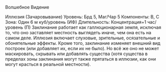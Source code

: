 
Волшебное Видение

Иллюзия (Зачаровывание)
Уровень: Брд 5, Маг/Чар 5
Компоненты: В, С
Зона: Один 6 м куб/уровень (ИФ)
Длительность: Концентрация+1 час/
уровень (П)
Заклинание работает как галлюционарная земля, исключая то, что оно заставляет местность выглядеть иначе,
чем она есть на самом деле. Иллюзия
включает слуховые, зрительные, осязательные и обонятельные эффекты. Кроме того, заклинание изменяет внешний
вид построек (или добавляет их, если
их не было). Но всё же оно не может
маскировать, скрывать или добавлять
существа (хотя существа в пределах
зоны заклинания могут также прятаться в иллюзии, как они могут красться в
реальной местности).